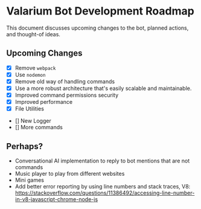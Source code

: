# Valarium Bot Development Roadmap
This document discusses upcoming changes to the bot, planned actions, and thought-of ideas.

## Upcoming Changes
- [x] Remove `webpack`
- [x] Use `nodemon`
- [x] Remove old way of handling commands
- [x] Use a more robust architecture that's easily scalable and maintainable.
- [x] Improved command permissions security
- [x] Improved performance
- [x] File Utilities
- [] New Logger
- [] More commands

## Perhaps?
- Conversational AI implementation to reply to bot mentions that are not commands
- Music player to play from different websites
- Mini games
- Add better error reporting by using line numbers and stack traces, V8: https://stackoverflow.com/questions/11386492/accessing-line-number-in-v8-javascript-chrome-node-js